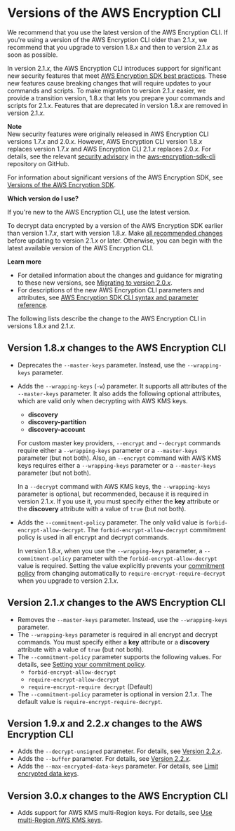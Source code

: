 # Versions of the AWS Encryption CLI<a name="crypto-cli-versions"></a>

We recommend that you use the latest version of the AWS Encryption CLI\. If you're using a version of the AWS Encryption CLI older than 2\.1\.*x*, we recommend that you upgrade to version 1\.8\.*x* and then to version 2\.1\.*x* as soon as possible\.

In version 2\.1\.*x*, the AWS Encryption CLI introduces support for significant new security features that meet [AWS Encryption SDK best practices](best-practices.md)\. These new features cause breaking changes that will require updates to your commands and scripts\. To make migration to version 2\.1\.*x* easier, we provide a transition version, 1\.8\.*x* that lets you prepare your commands and scripts for 2\.1\.*x*\. Features that are deprecated in version 1\.8\.*x* are removed in version 2\.1\.*x*\.

**Note**  
New security features were originally released in AWS Encryption CLI versions 1\.7\.*x* and 2\.0\.*x*\. However, AWS Encryption CLI version 1\.8\.*x* replaces version 1\.7\.*x* and AWS Encryption CLI 2\.1\.*x* replaces 2\.0\.*x*\. For details, see the relevant [security advisory](https://github.com/aws/aws-encryption-sdk-cli/security/advisories/GHSA-2xwp-m7mq-7q3r) in the [aws\-encryption\-sdk\-cli](https://github.com/aws/aws-encryption-sdk-cli/) repository on GitHub\.

For information about significant versions of the AWS Encryption SDK, see [Versions of the AWS Encryption SDK](about-versions.md)\.

**Which version do I use?**

If you're new to the AWS Encryption CLI, use the latest version\.

To decrypt data encrypted by a version of the AWS Encryption SDK earlier than version 1\.7\.*x*, start with version 1\.8\.*x*\. Make [all recommended changes](migration-guide.md) before updating to version 2\.1\.*x* or later\. Otherwise, you can begin with the latest available version of the AWS Encryption CLI\.

**Learn more**
+ For detailed information about the changes and guidance for migrating to these new versions, see [Migrating to version 2\.0\.*x*](migration.md)\.
+ For descriptions of the new AWS Encryption CLI parameters and attributes, see [AWS Encryption SDK CLI syntax and parameter reference](crypto-cli-reference.md)\.

The following lists describe the change to the AWS Encryption CLI in versions 1\.8\.*x* and 2\.1\.*x*\.

## Version 1\.8\.*x* changes to the AWS Encryption CLI<a name="cli-changes-1.7"></a>
+ Deprecates the `--master-keys` parameter\. Instead, use the `--wrapping-keys` parameter\.
+ Adds the `--wrapping-keys` \(`-w`\) parameter\. It supports all attributes of the `--master-keys` parameter\. It also adds the following optional attributes, which are valid only when decrypting with AWS KMS keys\.
  + **discovery**
  + **discovery\-partition**
  + **discovery\-account**

  For custom master key providers, `--encrypt` and \-`-decrypt` commands require either a `--wrapping-keys` parameter or a `--master-keys` parameter \(but not both\)\. Also, an `--encrypt` command with AWS KMS keys requires either a `--wrapping-keys` parameter or a `--master-keys` parameter \(but not both\)\. 

  In a `--decrypt` command with AWS KMS keys, the `--wrapping-keys` parameter is optional, but recommended, because it is required in version 2\.1\.*x*\. If you use it, you must specify either the **key** attribute or the **discovery** attribute with a value of `true` \(but not both\)\.
+ Adds the `--commitment-policy` parameter\. The only valid value is `forbid-encrypt-allow-decrypt`\. The `forbid-encrypt-allow-decrypt` commitment policy is used in all encrypt and decrypt commands\.

  In version 1\.8\.*x*, when you use the `--wrapping-keys` parameter, a `--commitment-policy` parameter with the `forbid-encrypt-allow-decrypt` value is required\. Setting the value explicitly prevents your [commitment policy](concepts.md#commitment-policy) from changing automatically to `require-encrypt-require-decrypt` when you upgrade to version 2\.1\.*x*\.

## Version 2\.1\.*x* changes to the AWS Encryption CLI<a name="cli-changes-2.x"></a>
+ Removes the `--master-keys` parameter\. Instead, use the `--wrapping-keys` parameter\.
+ The `--wrapping-keys` parameter is required in all encrypt and decrypt commands\. You must specify either a **key** attribute or a **discovery** attribute with a value of `true` \(but not both\)\.
+ The `--commitment-policy` parameter supports the following values\. For details, see [Setting your commitment policy](migrate-commitment-policy.md)\.
  + `forbid-encrypt-allow-decrypt`
  + `require-encrypt-allow-decrypt`
  + `require-encrypt-require decrypt` \(Default\)
+ The `--commitment-policy` parameter is optional in version 2\.1\.*x*\. The default value is `require-encrypt-require-decrypt`\.

## Version 1\.9\.*x* and 2\.2\.*x* changes to the AWS Encryption CLI<a name="cli-changes-2.2"></a>
+ Adds the `--decrypt-unsigned` parameter\. For details, see [Version 2\.2\.*x*](about-versions.md#version2.2.x)\.
+ Adds the `--buffer` parameter\. For details, see [Version 2\.2\.*x*](about-versions.md#version2.2.x)\.
+ Adds the `--max-encrypted-data-keys` parameter\. For details, see [Limit encrypted data keys](configure.md#config-limit-keys)\.

## Version 3\.0\.*x* changes to the AWS Encryption CLI<a name="cli-changes-v3"></a>
+ Adds support for AWS KMS multi\-Region keys\. For details, see [Use multi\-Region AWS KMS keys](configure.md#config-mrks)\.